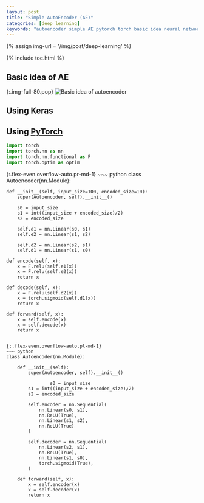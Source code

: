 ```yaml
---
layout: post
title: "Simple AutoEncoder (AE)"
categories: [deep learning]
keywords: "autoencoder simple AE pytorch torch basic idea neural network NN layers activations encode encoder decode decoder relu linear sigmoid sequential"
---
```


{% assign img-url = '/img/post/deep-learning' %}

{% include toc.html %}

## Basic idea of AE

{:.img-full-80.pop}
![Basic idea of autoencoder]({{img-url}}/basic-ae.jpg)

## Using Keras



## Using [PyTorch](/pytorch)

~~~ python
import torch
import torch.nn as nn
import torch.nn.functional as F
import torch.optim as optim
~~~

<div class="d-md-flex" markdown="1">
{:.flex-even.overflow-auto.pr-md-1}
~~~ python
class Autoencoder(nn.Module):

    def __init__(self, input_size=100, encoded_size=10):
        super(Autoencoder, self).__init__()

        s0 = input_size
        s1 = int((input_size + encoded_size)/2)
        s2 = encoded_size

        self.e1 = nn.Linear(s0, s1)
        self.e2 = nn.Linear(s1, s2)

        self.d2 = nn.Linear(s2, s1)
        self.d1 = nn.Linear(s1, s0)

    def encode(self, x):
        x = F.relu(self.e1(x))
        x = F.relu(self.e2(x))
        return x

    def decode(self, x):
        x = F.relu(self.d2(x))
        x = torch.sigmoid(self.d1(x))
        return x

    def forward(self, x):
        x = self.encode(x)
        x = self.decode(x)
        return x
~~~

{:.flex-even.overflow-auto.pl-md-1}
~~~ python
class Autoencoder(nn.Module):
    
    def __init__(self):
        super(Autoencoder, self).__init__()

				s0 = input_size
        s1 = int((input_size + encoded_size)/2)
        s2 = encoded_size
        
        self.encoder = nn.Sequential(
            nn.Linear(s0, s1),
            nn.ReLU(True),
            nn.Linear(s1, s2),
            nn.ReLU(True)
        )
                
        self.decoder = nn.Sequential(             
            nn.Linear(s2, s1),
            nn.ReLU(True),
            nn.Linear(s1, s0),
            torch.sigmoid(True),
        )

    def forward(self, x):
        x = self.encoder(x)
        x = self.decoder(x)
        return x
~~~
</div>
